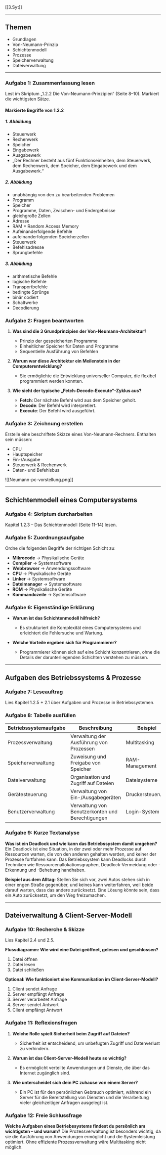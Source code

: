 [[3.Syt]]
___
## Themen
- Grundlagen
- Von-Neumann-Prinzip
- Schichtenmodell
- Prozesse
- Speicherverwaltung
- Dateiverwaltung
---
### Aufgabe 1: Zusammenfassung lesen
Lest im Skriptum „1.2.2 Die Von-Neumann-Prinzipien“ (Seite 8–10). Markiert die wichtigsten Sätze.

#### Markierte Begriffe von 1.2.2
##### 1. Abbildung

- Steuerwerk
- Rechenwerk
- Speicher
- Eingabewerk
- Ausgabewerk
- „Der Rechner besteht aus fünf Funktionseinheiten, dem Steuerwerk, dem Rechenwerk, dem Speicher, dem Eingabewerk und dem Ausgabewerk.“

##### 2. Abbildung

- unabhängig von den zu bearbeitenden Problemen
- Programm
- Speicher
- Programme, Daten, Zwischen- und Endergebnisse
- gleichgroße Zellen
- Adresse
- RAM = Random Access Memory
- Aufeinanderfolgende Befehle
- aufeinanderfolgenden Speicherzellen
- Steuerwerk
- Befehlsadresse
- Sprungbefehle

##### 3. Abbildung

- arithmetische Befehle
- logische Befehle
- Transportbefehle
- bedingte Sprünge
- binär codiert
- Schaltwerke
- Decodierung

### Aufgabe 2: Fragen beantworten
1. **Was sind die 3 Grundprinzipien der Von-Neumann-Architektur?**
   - Prinzip der gespeicherten Programme
   - Einheitlicher Speicher für Daten und Programme
   - Sequentielle Ausführung von Befehlen

2. **Warum war diese Architektur ein Meilenstein in der Computerentwicklung?**
   - Sie ermöglichte die Entwicklung universeller Computer, die flexibel programmiert werden konnten.

3. **Wie sieht der typische „Fetch-Decode-Execute“-Zyklus aus?**
   - **Fetch**: Der nächste Befehl wird aus dem Speicher geholt.
   - **Decode**: Der Befehl wird interpretiert.
   - **Execute**: Der Befehl wird ausgeführt.

### Aufgabe 3: Zeichnung erstellen
Erstelle eine beschriftete Skizze eines Von-Neumann-Rechners. Enthalten sein müssen:
- CPU
- Hauptspeicher
- Ein-/Ausgabe
- Steuerwerk & Rechenwerk
- Daten- und Befehlsbus

![[Neumann-pc-vorstellung.png]]

---
## Schichtenmodell eines Computersystems

### Aufgabe 4: Skriptum durcharbeiten
Kapitel 1.2.3 – Das Schichtenmodell (Seite 11–14) lesen.

### Aufgabe 5: Zuordnungsaufgabe
Ordne die folgenden Begriffe der richtigen Schicht zu:
- **Mikrocode** -> Physikalische Geräte
- **Compiler** -> Systemsoftware
- **Webbrowser** -> Anwendungssoftware
- **CPU** -> Physikalische Geräte
- **Linker** -> Systemsoftware
- **Dateimanager** -> Systemsoftware
- **ROM** -> Physikalische Geräte
- **Kommandozeile** -> Systemsoftware

### Aufgabe 6: Eigenständige Erklärung
- **Warum ist das Schichtenmodell hilfreich?**
  - Es strukturiert die Komplexität eines Computersystems und erleichtert die Fehlersuche und Wartung.

- **Welche Vorteile ergeben sich für Programmierer?**
  - Programmierer können sich auf eine Schicht konzentrieren, ohne die Details der darunterliegenden Schichten verstehen zu müssen.

---
## Aufgaben des Betriebssystems & Prozesse

### Aufgabe 7: Leseauftrag
Lies Kapitel 1.2.5 + 2.1 über Aufgaben und Prozesse in Betriebssystemen.

### Aufgabe 8: Tabelle ausfüllen

| Betriebssystemaufgabe | Beschreibung | Beispiel |
|-----------------------|--------------|----------|
| Prozessverwaltung     | Verwaltung der Ausführung von Prozessen | Multitasking |
| Speicherverwaltung    | Zuweisung und Freigabe von Speicher | RAM-Management |
| Dateiverwaltung       | Organisation und Zugriff auf Dateien | Dateisysteme |
| Gerätesteuerung       | Verwaltung von Ein-/Ausgabegeräten | Druckersteuerung |
| Benutzerverwaltung    | Verwaltung von Benutzerkonten und Berechtigungen | Login-System |

### Aufgabe 9: Kurze Textanalyse
**Was ist ein Deadlock und wie kann das Betriebssystem damit umgehen?**
Ein Deadlock ist eine Situation, in der zwei oder mehr Prozesse auf Ressourcen warten, die von den anderen gehalten werden, und keiner der Prozesse fortfahren kann. Das Betriebssystem kann Deadlocks durch Techniken wie Ressourcenallokationsgraphen, Deadlock-Vermeidung oder -Erkennung und -Behebung handhaben.

**Beispiel aus dem Alltag:**
Stellen Sie sich vor, zwei Autos stehen sich in einer engen Straße gegenüber, und keines kann weiterfahren, weil beide darauf warten, dass das andere zurücksetzt. Eine Lösung könnte sein, dass ein Auto zurücksetzt, um den Weg freizumachen.

---

## Dateiverwaltung & Client-Server-Modell

### Aufgabe 10: Recherche & Skizze
Lies Kapitel 2.4 und 2.5.

**Flussdiagramm: Wie wird eine Datei geöffnet, gelesen und geschlossen?**
1. Datei öffnen
2. Datei lesen
3. Datei schließen

**Optional: Wie funktioniert eine Kommunikation im Client-Server-Modell?**
1. Client sendet Anfrage
2. Server empfängt Anfrage
3. Server verarbeitet Anfrage
4. Server sendet Antwort
5. Client empfängt Antwort

### Aufgabe 11: Reflexionsfragen
1. **Welche Rolle spielt Sicherheit beim Zugriff auf Dateien?**
   - Sicherheit ist entscheidend, um unbefugten Zugriff und Datenverlust zu verhindern.

2. **Warum ist das Client-Server-Modell heute so wichtig?**
   - Es ermöglicht verteilte Anwendungen und Dienste, die über das Internet zugänglich sind.

3. **Wie unterscheidet sich dein PC zuhause von einem Server?**
   - Ein PC ist für den persönlichen Gebrauch optimiert, während ein Server für die Bereitstellung von Diensten und die Verarbeitung vieler gleichzeitiger Anfragen ausgelegt ist.

### Aufgabe 12: Freie Schlussfrage
**Welche Aufgaben eines Betriebssystems findest du persönlich am wichtigsten – und warum?**
Die Prozessverwaltung ist besonders wichtig, da sie die Ausführung von Anwendungen ermöglicht und die Systemleistung optimiert. Ohne effiziente Prozessverwaltung wäre Multitasking nicht möglich.

